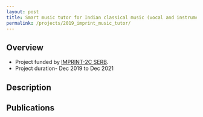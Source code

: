 ```yaml
---
layout: post
title: Smart music tutor for Indian classical music (vocal and instrumental)
permalink: /projects/2019_imprint_music_tutor/
---
```


## Overview

  - Project funded by [IMPRINT-2C SERB]().
  - Project duration- Dec 2019 to Dec 2021

## Description
<!---
<img class="img-cover mb-3" src="/assets/images/projects/2021_sensors_graph_abs.png" width="800" height="340">
<br />
--->

## Publications

